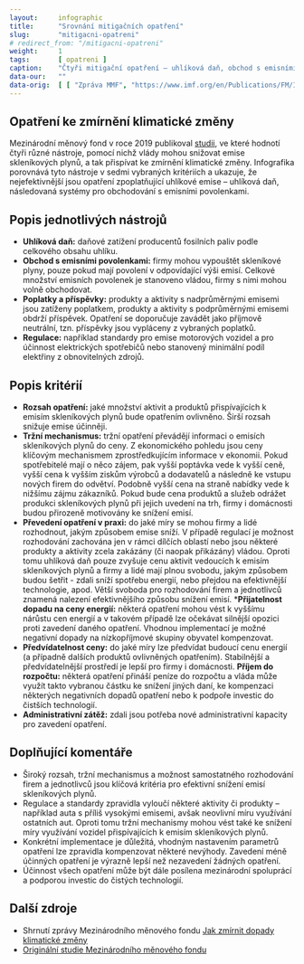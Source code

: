 ```yaml
---
layout:     infographic
title:      "Srovnání mitigačních opatření"
slug:       "mitigacni-opatreni"
# redirect_from: "/mitigacni-opatreni"
weight:     1
tags:       [ opatreni ]
caption:    "Čtyři mitigační opatření – uhlíková daň, obchod s emisními povolenkami, poplatky a příspěvky a regulace – jsou porovnány na základě sedmi kritérií. Zpráva Mezinárodního měnového fondu ukazuje, že nejúčinnějším opatřením jsou uhlíková daň a obchodování s emisními povolenkami."
data-our:   ""
data-orig:	[ [ "Zpráva MMF", "https://www.imf.org/en/Publications/FM/Issues/2019/09/12/fiscal-monitor-october-2019" ] ]
---
```


## Opatření ke zmírnění klimatické změny

Mezinárodní měnový fond v roce 2019 publikoval [studii](https://www.imf.org/en/Publications/FM/Issues/2019/09/12/fiscal-monitor-october-2019 ), ve které hodnotí čtyři různé nástroje, pomocí nichž vlády mohou snižovat emise skleníkových plynů, a tak přispívat ke zmírnění klimatické změny. Infografika porovnává tyto nástroje v sedmi vybraných kritériích a ukazuje, že nejefektivnější jsou opatření zpoplatňující uhlíkové emise – uhlíková daň, následovaná systémy pro obchodování s emisními povolenkami. 

## Popis jednotlivých nástrojů

* __Uhlíková daň:__ daňové zatížení producentů fosilních paliv podle celkového obsahu uhlíku.
* __Obchod s emisními povolenkami:__ firmy mohou vypouštět skleníkové plyny, pouze pokud mají povolení v odpovídající výši emisí. Celkové množství emisních povolenek je stanoveno vládou, firmy s nimi mohou volně obchodovat.
* __Poplatky a příspěvky:__ produkty a aktivity s nadprůměrnými emisemi jsou zatíženy poplatkem, produkty a aktivity s podprůměrnými emisemi obdrží příspěvek. Opatření se doporučuje zavádět jako příjmově neutrální, tzn. příspěvky jsou vypláceny z vybraných poplatků.
* __Regulace:__ například standardy pro emise motorových vozidel a pro účinnost elektrických spotřebičů nebo stanovený minimální podíl elektřiny z obnovitelných zdrojů.

## Popis kritérií
* __Rozsah opatření:__ jaké množství aktivit a produktů přispívajících k emisím skleníkových plynů bude opatřením ovlivněno. Širší rozsah snižuje emise účinněji.
* __Tržní mechanismus:__ tržní opatření převádějí informaci o emisích skleníkových plynů do ceny. Z ekonomického pohledu jsou ceny klíčovým mechanismem zprostředkujícím informace v ekonomii. Pokud spotřebitelé mají o něco zájem, pak vyšší poptávka vede k vyšší ceně, vyšší cena k vyšším ziskům výrobců a dodavatelů a následně ke vstupu nových firem do odvětví. Podobně vyšší cena na straně nabídky vede k nižšímu zájmu zákazníků. Pokud bude cena produktů a služeb odrážet produkci skleníkových plynů při jejich uvedení na trh, firmy i domácnosti budou přirozeně motivovány ke snížení emisí.
* __Převedení opatření v praxi:__ do jaké míry se mohou firmy a lidé rozhodnout, jakým způsobem emise sníží. V případě regulací je možnost rozhodování zachována jen v rámci dílčích oblastí nebo jsou některé produkty a aktivity zcela zakázány (či naopak přikázány) vládou. Oproti tomu uhlíková daň pouze zvyšuje cenu aktivit vedoucích k emisím skleníkových plynů a firmy a lidé mají plnou svobodu, jakým způsobem budou šetřit - zdali sníží spotřebu energií, nebo přejdou na efektivnější technologie, apod. Větší svoboda pro rozhodování firem a jednotlivců znamená nalezení efektivnějšího způsobu snížení emisí.
*__Přijatelnost dopadu na ceny energií:__ některá opatření mohou vést k vyššímu nárůstu cen energií a v takovém případě lze očekávat silnější opozici proti zavedení daného opatření. Vhodnou implementací je možné negativní dopady na nízkopříjmové skupiny obyvatel kompenzovat.
* __Předvídatelnost ceny:__ do jaké míry lze předvídat budoucí cenu energií (a případně dalších produktů ovlivněných opatřením). Stabilnější a předvídatelnější prostředí je lepší pro firmy i domácnosti.
__Příjem do rozpočtu:__ některá opatření přináší peníze do rozpočtu a vláda může využít takto vybranou částku ke snížení jiných daní, ke kompenzaci některých negativních dopadů opatření nebo k podpoře investic do čistších technologií.
* __Administrativní zátěž:__ zdali jsou potřeba nové administrativní kapacity pro zavedení opatření.

## Doplňující komentáře
* Široký rozsah, tržní mechanismus a možnost samostatného rozhodování firem a jednotlivců jsou klíčová kritéria pro efektivní snížení emisí skleníkových plynů. 
* Regulace a standardy zpravidla vyloučí některé aktivity či produkty – například auta s příliš vysokými emisemi, avšak neovlivní míru využívání ostatních aut. Oproti tomu tržní mechanismy mohou vést také ke snížení míry využívání vozidel přispívajících k emisím skleníkových plynů.
* Konkrétní implementace je důležitá, vhodným nastavením parametrů opatření lze zpravidla kompenzovat některé nevýhody. Zavedení méně účinných opatření je výrazně lepší než nezavedení žádných opatření.
* Účinnost všech opatření může být dále posílena mezinárodní spoluprácí a podporou investic do čistých technologií.

## Další zdroje
* Shrnutí zprávy Mezinárodního měnového fondu [Jak zmírnit dopady klimatické změny](/studie/2019_IMF-mitigacni-opatreni)
* [Originální studie Mezinárodního měnového fondu](https://www.imf.org/en/Publications/FM/Issues/2019/09/12/fiscal-monitor-october-2019)

